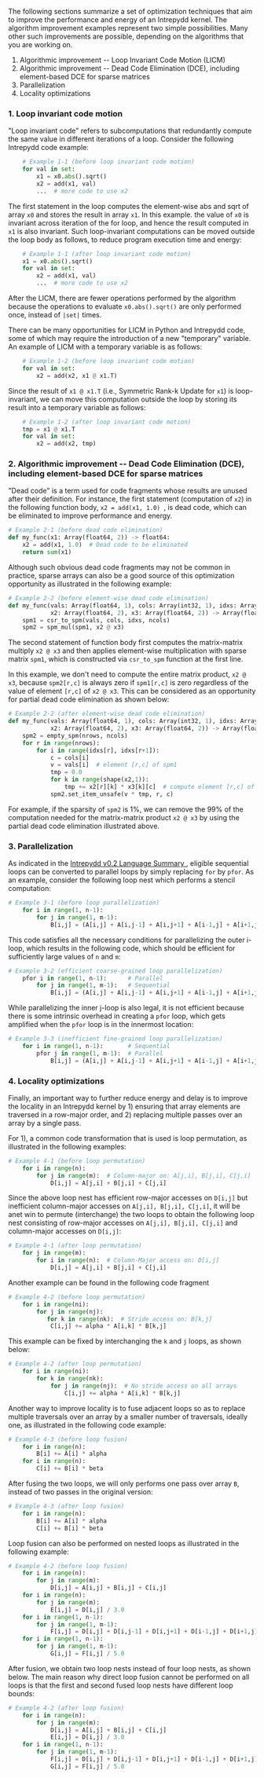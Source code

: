 The following sections summarize a set of  optimization techniques that
aim to improve the performance and energy of an Intrepydd kernel.  The
algorithm improvement examples represent two simple possibilities.
Many other such improvements are possible, depending on the algorithms
that you are working on.
1. Algorithmic improvement -- Loop Invariant Code Motion (LICM)
2. Algorithmic improvement -- Dead Code Elimination (DCE), including element-based DCE for sparse matrices
3. Parallelization
4. Locality optimizations

### 1. Loop invariant code motion

"Loop invariant code" refers to subcomputations that redundantly compute the same
value in different iterations of a loop.  Consider the following
Intrepydd code example:
```python
    # Example 1-1 (before loop invariant code motion)
    for val in set:
        x1 = x0.abs().sqrt()
        x2 = add(x1, val)
        ...  # more code to use x2
```
The first statement in the loop computes the element-wise abs and sqrt of
array `x0` and stores the result in array `x1`.  In this example.  the value of
`x0` is invariant across iteration of the for loop, and hence the result computed in
`x1` is also invariant.  Such loop-invariant computations can be moved outside the loop body as follows, to reduce program execution time
and energy:
```python
    # Example 1-1 (after loop invariant code motion)
    x1 = x0.abs().sqrt()
    for val in set:
        x2 = add(x1, val)
        ...  # more code to use x2
```
After the LICM, there are fewer operations performed by the algorithm because
the operations to evaluate `x0.abs().sqrt()` are only performed once,
instead of `|set|` times.

There can be many opportunities for LICM in Python and Intrepydd
code, some of which may require the introduction of a new "temporary"
variable.  An example of LICM with a temporary variable is as follows:
```python
    # Example 1-2 (before loop invariant code motion)
    for val in set:
        x2 = add(x2, x1 @ x1.T)
```
Since the result of `x1 @ x1.T` (i.e., Symmetric Rank-k Update for
`x1`) is loop-invariant, we can move this computation outside the loop
by storing its
result into a temporary variable as follows:
```python
    # Example 1-2 (after loop invariant code motion)
    tmp = x1 @ x1.T
    for val in set:
        x2 = add(x2, tmp)
```

### 2. Algorithmic improvement -- Dead Code Elimination (DCE), including element-based DCE for sparse matrices

"Dead code" is a term used for code fragments whose results are unused after their
definition.  For instance, the first statement (computation of `x2`) in the following
function body, `x2 = add(x1, 1.0) `, is dead code, which  can  be eliminated to improve
performance and energy.
```python
# Example 2-1 (before dead code elimination)
def my_func(x1: Array(float64, 2)) -> float64:
    x2 = add(x1, 1.0)  # Dead code to be eliminated
    return sum(x1)
```

Although such obvious dead code fragments may not be common in practice, sparse
arrays can also be a good source of this optimization opportunity as illustrated in the following example:
```python
# Example 2-2 (before element-wise dead code elimination)
def my_func(vals: Array(float64, 1), cols: Array(int32, 1), idxs: Array(int32, 1), nrows: int32, ncols: int32,
            x2: Array(float64, 2), x3: Array(float64, 2)) -> Array(float64):
    spm1 = csr_to_spm(vals, cols, idxs, ncols)
    spm2 = spm_mul(spm1, x2 @ x3)
```

The second statement of function body first computes the matrix-matrix
multiply `x2 @ x3` and then applies element-wise multiplication with
sparse matrix `spm1`, which is constructed via `csr_to_spm` function
at the first line.

In this example, we don't need to compute the entire matrix product, `x2 @ x3`,
because `spm2[r,c]` is always zero if `spm1[r,c]` is zero regardless of
the value of  element `[r,c]` of `x2 @ x3`.  This can be considered as
an opportunity for
partial dead code elimination as shown below:
```python
# Example 2-2 (after element-wise dead code elimination)
def my_func(vals: Array(float64, 1), cols: Array(int32, 1), idxs: Array(int32, 1), nrows: int32, ncols: int32,
            x2: Array(float64, 2), x3: Array(float64, 2)) -> Array(float64):
    spm2 = empty_spm(nrows, ncols)
    for r in range(nrows):
        for i in range(idxs[r], idxs[r+1]):
            c = cols[i]
            v = vals[i]  # element [r,c] of spm1
            tmp = 0.0
            for k in range(shape(x2,1)):
                tmp += x2[r][k] * x3[k][c]  # compute element [r,c] of x2 @ x3
            spm2.set_item_unsafe(v * tmp, r, c)
```
For example, if the sparsity of `spm2` is 1%, we can  remove the 99% of
the computation needed for the matrix-matrix product `x2 @ x3` by
using the partial dead code elimination illustrated above.

### 3. Parallelization 

As indicated in the [Intrepydd v0.2 Language Summary ](language.md),
eligible sequential loops can be converted to parallel loops by simply
replacing `for` by `pfor`.  As an example, consider the following loop
nest which performs a stencil computation:
```python
# Example 3-1 (before loop parallelization)
    for i in range(1, n-1):
        for j in range(1, m-1):
            B[i,j] = (A[i,j] + A[i,j-1] + A[i,j+1] + A[i-1,j] + A[i+1,j]) / 5.0
```

This code satisfies all the necessary conditions for parallelizing the outer
i-loop, which results in the following code, which should be efficient
for sufficiently large values of `n` and `m`:
```python
# Example 3-2 (efficient coarse-grained loop parallelization)
    pfor i in range(1, n-1):      # Parallel
        for j in range(1, m-1):   # Sequential
            B[i,j] = (A[i,j] + A[i,j-1] + A[i,j+1] + A[i-1,j] + A[i+1,j]) / 5.0
```

While parallelizing the inner j-loop is also legal, it is not efficient
because there is some intrinsic overhead in creating a `pfor` loop,
which gets amplified when the `pfor` loop is in the innermost location:
```python
# Example 3-3 (inefficient fine-grained loop parallelization)
    for i in range(1, n-1):       # Sequential
        pfor j in range(1, m-1):  # Parallel
            B[i,j] = (A[i,j] + A[i,j-1] + A[i,j+1] + A[i-1,j] + A[i+1,j]) / 5.0
```

### 4. Locality optimizations

Finally, an important way to further reduce energy and delay is to
improve the locality in an Intrepydd kernel by 1) ensuring that
array elements are traversed in a row-major order, and 2) replacing multiple passes over an array
by a single pass.

For 1), a common code transformation that is used is loop permutation,
as illustrated in the following examples:
```python
# Example 4-1 (before loop permutation)
    for i in range(n):
        for j in range(m):  # Column-major on: A[j,i], B[j,i], C[j,i]
            D[i,j] = A[j,i] + B[j,i] + C[j,i]
```

Since the above loop nest has efficient row-major accesses on `D[i,j]`
but inefficient column-major accesses on `A[j,i], B[j,i], C[j,i]`, it
will be  anet win to permute (interchange) the two loops to obtain
the following loop nest consisting of row-major accesses on  `A[j,i],
B[j,i], C[j,i]` and column-major accesses on `D[i,j]`:
```python
# Example 4-1 (after loop permutation)
    for j in range(m):
        for i in range(n):  # Column-Major access on: D[i,j]
            D[i,j] = A[j,i] + B[j,i] + C[j,i]
```

Another example can be found in the following code fragment
```python
# Example 4-2 (before loop permutation)
    for i in range(ni):
        for j in range(nj):
           for k in range(nk):  # Stride access on: B[k,j]
            C[i,j] += alpha * A[i,k] * B[k,j]
```
This example can  be fixed by interchanging the `k` and `j` loops,
as shown below:
```python
# Example 4-2 (after loop permutation)
    for i in range(ni):
        for k in range(nk):
            for j in range(nj):  # No stride access on all arrays
                C[i,j] += alpha * A[i,k] * B[k,j]
```

Another way to improve locality is to fuse adjacent loops so as to replace
multiple traversals over an array by a smaller number of traversals,
ideally one, as illustrated in the following code example:
```python
# Example 4-3 (before loop fusion)
    for i in range(n):
        B[i] += A[i] * alpha
    for i in range(n):
        C[i] += B[i] * beta
```

After fusing the two loops, we will only performs one pass over array
`B`, instead of two passes in the original version:
```python
# Example 4-3 (after loop fusion)
    for i in range(n):
        B[i] += A[i] * alpha
        C[i] += B[i] * beta
```

Loop fusion can also be performed on nested loops as illustrated in
the following example:
```python
# Example 4-2 (before loop fusion)
    for i in range(n):
        for j in range(m):
            D[i,j] = A[i,j] + B[i,j] + C[i,j]
    for i in range(n):
        for j in range(m):
            E[i,j] = D[i,j] / 3.0
    for i in range(1, n-1):
        for j in range(1, m-1):
            F[i,j] = D[i,j] + D[i,j-1] + D[i,j+1] + D[i-1,j] + D[i+1,j]
    for i in range(1, n-1):
        for j in range(1, m-1):
            G[i,j] = F[i,j] / 5.0
```
After fusion, we obtain two loop nests instead of four loop nests, as
shown below.  The main reason why direct loop fusion cannot be
performed on all loops is that the first and second fused loop nests
have different loop bounds:
```python
# Example 4-2 (after loop fusion)
    for i in range(n):
        for j in range(m):
            D[i,j] = A[i,j] + B[i,j] + C[i,j]
            E[i,j] = D[i,j] / 3.0
    for i in range(1, n-1):
        for j in range(1, m-1):
            F[i,j] = D[i,j] + D[i,j-1] + D[i,j+1] + D[i-1,j] + D[i+1,j]
            G[i,j] = F[i,j] / 5.0
```
